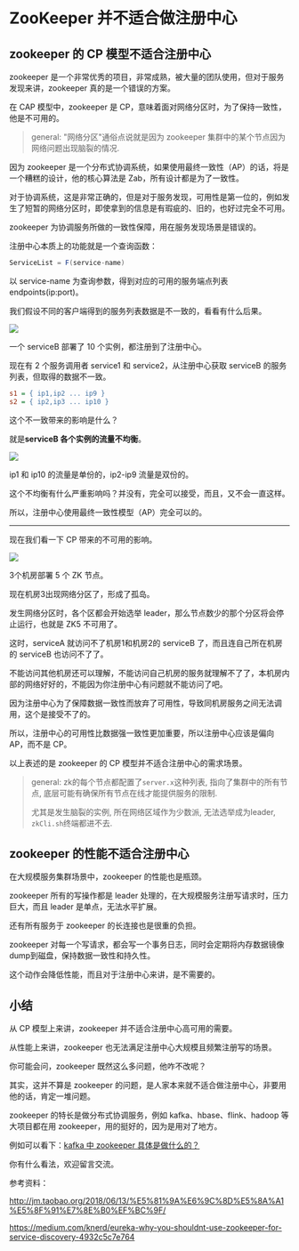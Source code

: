 # ZooKeeper 并不适合做注册中心

## zookeeper 的 CP 模型不适合注册中心

zookeeper 是一个非常优秀的项目，非常成熟，被大量的团队使用，但对于服务发现来讲，zookeeper 真的是一个错误的方案。

在 CAP 模型中，zookeeper 是 CP，意味着面对网络分区时，为了保持一致性，他是不可用的。

> general: "网络分区"通俗点说就是因为 zookeeper 集群中的某个节点因为网络问题出现脑裂的情况.

因为 zookeeper 是一个分布式协调系统，如果使用最终一致性（AP）的话，将是一个糟糕的设计，他的核心算法是 Zab，所有设计都是为了一致性。

对于协调系统，这是非常正确的，但是对于服务发现，可用性是第一位的，例如发生了短暂的网络分区时，即使拿到的信息是有瑕疵的、旧的，也好过完全不可用。

zookeeper 为协调服务所做的一致性保障，用在服务发现场景是错误的。

注册中心本质上的功能就是一个查询函数：

```java
ServiceList = F(service-name)
```

以 service-name 为查询参数，得到对应的可用的服务端点列表 endpoints(ip:port)。

我们假设不同的客户端得到的服务列表数据是不一致的，看看有什么后果。

![](https://gitee.com/generals-space/gitimg/raw/master/2024/5ba062682cd12ae4a2d7434b4c8a59a4.webp)

一个 serviceB 部署了 10 个实例，都注册到了注册中心。

现在有 2 个服务调用者 service1 和 service2，从注册中心获取 serviceB 的服务列表，但取得的数据不一致。

```ini
s1 = { ip1,ip2 ... ip9 }
s2 = { ip2,ip3 ... ip10 }
```

这个不一致带来的影响是什么？

就是**serviceB 各个实例的流量不均衡**。

![](https://gitee.com/generals-space/gitimg/raw/master/2024/9826e733613742a60b533d981df51d20.webp)

ip1 和 ip10 的流量是单份的，ip2-ip9 流量是双份的。

这个不均衡有什么严重影响吗？并没有，完全可以接受，而且，又不会一直这样。

所以，注册中心使用最终一致性模型（AP）完全可以的。

------

现在我们看一下 CP 带来的不可用的影响。

![](https://gitee.com/generals-space/gitimg/raw/master/2024/8be2a1129a0f457aea6d9b0fd3b1ade9.webp)

3个机房部署 5 个 ZK 节点。

现在机房3出现网络分区了，形成了孤岛。

发生网络分区时，各个区都会开始选举 leader，那么节点数少的那个分区将会停止运行，也就是 ZK5 不可用了。

这时，serviceA 就访问不了机房1和机房2的 serviceB 了，而且连自己所在机房的 serviceB 也访问不了了。

不能访问其他机房还可以理解，不能访问自己机房的服务就理解不了了，本机房内部的网络好好的，不能因为你注册中心有问题就不能访问了吧。

因为注册中心为了保障数据一致性而放弃了可用性，导致同机房服务之间无法调用，这个是接受不了的。

所以，注册中心的可用性比数据强一致性更加重要，所以注册中心应该是偏向 AP，而不是 CP。

以上表述的是 zookeeper 的 CP 模型并不适合注册中心的需求场景。

> general: zk的每个节点都配置了`server.x`这种列表, 指向了集群中的所有节点, 底层可能有确保所有节点在线才能提供服务的限制.
>
> 尤其是发生脑裂的实例, 所在网络区域作为少数派, 无法选举成为leader, `zkCli.sh`终端都进不去.

## zookeeper 的性能不适合注册中心

在大规模服务集群场景中，zookeeper 的性能也是瓶颈。

zookeeper 所有的写操作都是 leader 处理的，在大规模服务注册写请求时，压力巨大，而且 leader 是单点，无法水平扩展。

还有所有服务于 zookeeper 的长连接也是很重的负担。

zookeeper 对每一个写请求，都会写一个事务日志，同时会定期将内存数据镜像dump到磁盘，保持数据一致性和持久性。

这个动作会降低性能，而且对于注册中心来讲，是不需要的。

## 小结

从 CP 模型上来讲，zookeeper 并不适合注册中心高可用的需要。

从性能上来讲，zookeeper 也无法满足注册中心大规模且频繁注册写的场景。

你可能会问，zookeeper 既然这么多问题，他咋不改呢？

其实，这并不算是 zookeeper 的问题，是人家本来就不适合做注册中心，非要用他的话，肯定一堆问题。

zookeeper 的特长是做分布式协调服务，例如 kafka、hbase、flink、hadoop 等大项目都在用 zookeeper，用的挺好的，因为是用对了地方。

例如可以看下：[kafka 中 zookeeper 具体是做什么的？](https://mp.weixin.qq.com/s?__biz=MzkwODMzOTY1NA==&mid=2247498719&idx=1&sn=0fc0a82f831c2b15a6aa3082c15bf1a7)

你有什么看法，欢迎留言交流。

参考资料：

http://jm.taobao.org/2018/06/13/%E5%81%9A%E6%9C%8D%E5%8A%A1%E5%8F%91%E7%8E%B0%EF%BC%9F/

https://medium.com/knerd/eureka-why-you-shouldnt-use-zookeeper-for-service-discovery-4932c5c7e764
